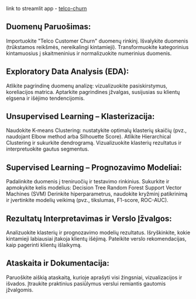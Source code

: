 link to streamlit app - [telco-churn]([telco-churn](https://mjjk9kfrskz9xmamcjequl.streamlit.app))

## Duomenų Paruošimas:

Importuokite "Telco Customer Churn" duomenų rinkinį.
Išvalykite duomenis (trūkstamos reikšmės, nereikalingi kintamieji).
Transformuokite kategorinius kintamuosius į skaitmeninius ir normalizuokite numerinius duomenis.

## Exploratory Data Analysis (EDA):

Atlikite pagrindinę duomenų analizę: vizualizuokite pasiskirstymus, koreliacijos matrica.
Aptarkite pagrindines įžvalgas, susijusias su klientų elgsena ir išėjimo tendencijomis.

## Unsupervised Learning – Klasterizacija:

Naudokite K-means Clustering: nustatykite optimalų klasterių skaičių (pvz., naudojant Elbow method arba Silhouette Score).
Atlikite Hierarchical Clustering ir sukurkite dendrogramą.
Vizualizuokite klasterių rezultatus ir interpretuokite gautus segmentus.

## Supervised Learning – Prognozavimo Modeliai:

Padalinkite duomenis į treniruočių ir testavimo rinkinius.
Sukurkite ir apmokykite kelis modelius:
Decision Tree
Random Forest
Support Vector Machines (SVM)
Derinkite hiperparametrus, naudokite kryžminį patikrinimą ir įvertinkite modelių veikimą (pvz., tikslumas, F1-score, ROC-AUC).

## Rezultatų Interpretavimas ir Verslo Įžvalgos:

Analizuokite klasterių ir prognozavimo modelių rezultatus.
Išryškinkite, kokie kintamieji labiausiai įtakoja klientų išėjimą.
Pateikite verslo rekomendacijas, kaip pagerinti klientų išlaikymą.

## Ataskaita ir Dokumentacija:

Paruoškite aiškią ataskaitą, kurioje aprašyti visi žingsniai, vizualizacijos ir išvados.
Įtraukite praktinius pasiūlymus verslui remiantis gautomis įžvalgomis.
